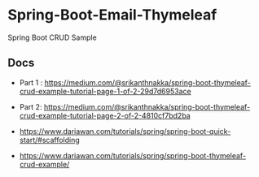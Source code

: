 # Spring-Boot-Email-Thymeleaf
Spring  Boot  CRUD  Sample

##  Docs

- Part 1 : https://medium.com/@srikanthnakka/spring-boot-thymeleaf-crud-example-tutorial-page-1-of-2-29d7d6953ace
- Part 2: https://medium.com/@srikanthnakka/spring-boot-thymeleaf-crud-example-tutorial-page-2-of-2-4810cf7bd2ba

- https://www.dariawan.com/tutorials/spring/spring-boot-quick-start/#scaffolding
- https://www.dariawan.com/tutorials/spring/spring-boot-thymeleaf-crud-example/

